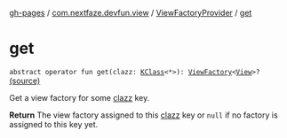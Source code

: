 [gh-pages](../../index.md) / [com.nextfaze.devfun.view](../index.md) / [ViewFactoryProvider](index.md) / [get](./get.md)

# get

`abstract operator fun get(clazz: `[`KClass`](https://kotlinlang.org/api/latest/jvm/stdlib/kotlin.reflect/-k-class/index.html)`<*>): `[`ViewFactory`](../-view-factory/index.md)`<`[`View`](https://developer.android.com/reference/android/view/View.html)`>?` [(source)](https://github.com/NextFaze/dev-fun/tree/master/devfun/src/main/java/com/nextfaze/devfun/view/Factory.kt#L47)

Get a view factory for some [clazz](get.md#com.nextfaze.devfun.view.ViewFactoryProvider$get(kotlin.reflect.KClass((kotlin.Any)))/clazz) key.

**Return**
The view factory assigned to this [clazz](get.md#com.nextfaze.devfun.view.ViewFactoryProvider$get(kotlin.reflect.KClass((kotlin.Any)))/clazz) key or `null` if no factory is assigned to this key yet.

